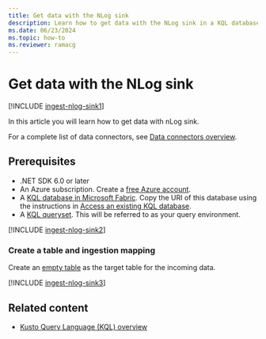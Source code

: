 ```yaml
---
title: Get data with the NLog sink 
description: Learn how to get data with the NLog sink in a KQL database in Real-Time Intelligence.
ms.date: 06/23/2024
ms.topic: how-to
ms.reviewer: ramacg
---
```

# Get data with the NLog sink

[!INCLUDE [ingest-nlog-sink1](~/../kusto-repo/data-explorer/includes/cross-repo/ingest-nlog-sink1.md)]

In this article you will learn how to get data with nLog sink.

For a complete list of data connectors, see [Data connectors overview](connector-overview.md).

## Prerequisites

* .NET SDK 6.0 or later
* An Azure subscription. Create a [free Azure account](https://azure.microsoft.com/free/).
* A [KQL database in Microsoft Fabric](create-database.md). Copy the URI of this database using the instructions in [Access an existing KQL database](access-database-copy-uri.md).
* A [KQL queryset](kusto-query-set.md). This will be referred to as your query environment.

[!INCLUDE [ingest-nlog-sink2](~/../kusto-repo/data-explorer/includes/cross-repo/ingest-nlog-sink2.md)]

### Create a table and ingestion mapping

Create an [empty table](create-empty-table.md) as the target table for the incoming data.

[!INCLUDE [ingest-nlog-sink3](~/../kusto-repo/data-explorer/includes/cross-repo/ingest-nlog-sink3.md)]

## Related content

* [Kusto Query Language (KQL) overview](~/../kusto-repo/data-explorer/kusto/query/index.md)
